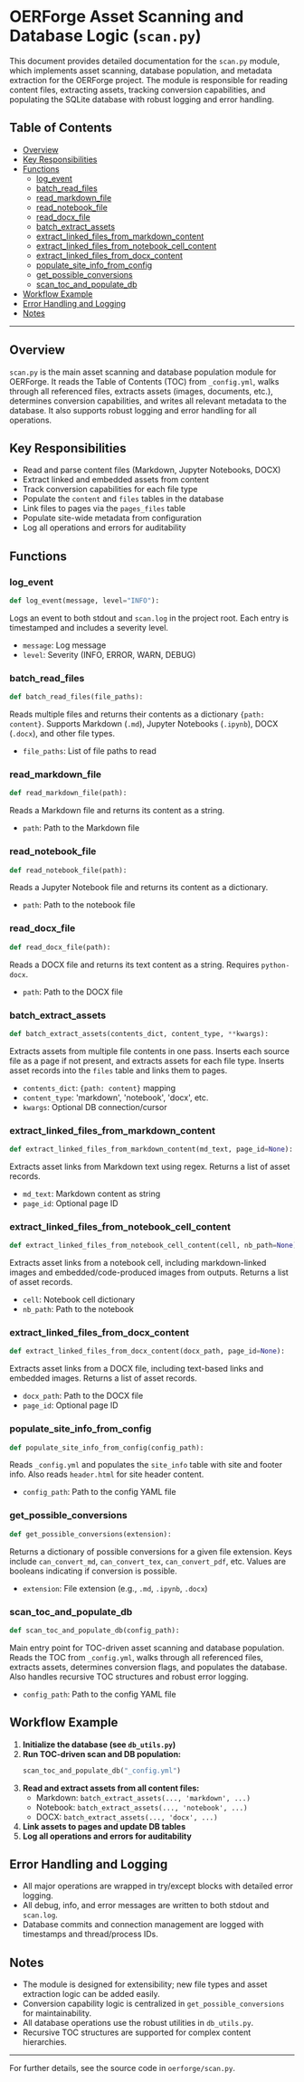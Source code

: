 # OERForge Asset Scanning and Database Logic (`scan.py`)

This document provides detailed documentation for the `scan.py` module, which implements asset scanning, database population, and metadata extraction for the OERForge project. The module is responsible for reading content files, extracting assets, tracking conversion capabilities, and populating the SQLite database with robust logging and error handling.

## Table of Contents
- [Overview](#overview)
- [Key Responsibilities](#key-responsibilities)
- [Functions](#functions)
  - [log_event](#log_event)
  - [batch_read_files](#batch_read_files)
  - [read_markdown_file](#read_markdown_file)
  - [read_notebook_file](#read_notebook_file)
  - [read_docx_file](#read_docx_file)
  - [batch_extract_assets](#batch_extract_assets)
  - [extract_linked_files_from_markdown_content](#extract_linked_files_from_markdown_content)
  - [extract_linked_files_from_notebook_cell_content](#extract_linked_files_from_notebook_cell_content)
  - [extract_linked_files_from_docx_content](#extract_linked_files_from_docx_content)
  - [populate_site_info_from_config](#populate_site_info_from_config)
  - [get_possible_conversions](#get_possible_conversions)
  - [scan_toc_and_populate_db](#scan_toc_and_populate_db)
- [Workflow Example](#workflow-example)
- [Error Handling and Logging](#error-handling-and-logging)
- [Notes](#notes)

---

## Overview

`scan.py` is the main asset scanning and database population module for OERForge. It reads the Table of Contents (TOC) from `_config.yml`, walks through all referenced files, extracts assets (images, documents, etc.), determines conversion capabilities, and writes all relevant metadata to the database. It also supports robust logging and error handling for all operations.

## Key Responsibilities
- Read and parse content files (Markdown, Jupyter Notebooks, DOCX)
- Extract linked and embedded assets from content
- Track conversion capabilities for each file type
- Populate the `content` and `files` tables in the database
- Link files to pages via the `pages_files` table
- Populate site-wide metadata from configuration
- Log all operations and errors for auditability

## Functions

### log_event
```python
def log_event(message, level="INFO"):
```
Logs an event to both stdout and `scan.log` in the project root. Each entry is timestamped and includes a severity level.
- `message`: Log message
- `level`: Severity (INFO, ERROR, WARN, DEBUG)

### batch_read_files
```python
def batch_read_files(file_paths):
```
Reads multiple files and returns their contents as a dictionary `{path: content}`. Supports Markdown (`.md`), Jupyter Notebooks (`.ipynb`), DOCX (`.docx`), and other file types.
- `file_paths`: List of file paths to read

### read_markdown_file
```python
def read_markdown_file(path):
```
Reads a Markdown file and returns its content as a string.
- `path`: Path to the Markdown file

### read_notebook_file
```python
def read_notebook_file(path):
```
Reads a Jupyter Notebook file and returns its content as a dictionary.
- `path`: Path to the notebook file

### read_docx_file
```python
def read_docx_file(path):
```
Reads a DOCX file and returns its text content as a string. Requires `python-docx`.
- `path`: Path to the DOCX file

### batch_extract_assets
```python
def batch_extract_assets(contents_dict, content_type, **kwargs):
```
Extracts assets from multiple file contents in one pass. Inserts each source file as a page if not present, and extracts assets for each file type. Inserts asset records into the `files` table and links them to pages.
- `contents_dict`: `{path: content}` mapping
- `content_type`: 'markdown', 'notebook', 'docx', etc.
- `kwargs`: Optional DB connection/cursor

### extract_linked_files_from_markdown_content
```python
def extract_linked_files_from_markdown_content(md_text, page_id=None):
```
Extracts asset links from Markdown text using regex. Returns a list of asset records.
- `md_text`: Markdown content as string
- `page_id`: Optional page ID

### extract_linked_files_from_notebook_cell_content
```python
def extract_linked_files_from_notebook_cell_content(cell, nb_path=None):
```
Extracts asset links from a notebook cell, including markdown-linked images and embedded/code-produced images from outputs. Returns a list of asset records.
- `cell`: Notebook cell dictionary
- `nb_path`: Path to the notebook

### extract_linked_files_from_docx_content
```python
def extract_linked_files_from_docx_content(docx_path, page_id=None):
```
Extracts asset links from a DOCX file, including text-based links and embedded images. Returns a list of asset records.
- `docx_path`: Path to the DOCX file
- `page_id`: Optional page ID

### populate_site_info_from_config
```python
def populate_site_info_from_config(config_path):
```
Reads `_config.yml` and populates the `site_info` table with site and footer info. Also reads `header.html` for site header content.
- `config_path`: Path to the config YAML file

### get_possible_conversions
```python
def get_possible_conversions(extension):
```
Returns a dictionary of possible conversions for a given file extension. Keys include `can_convert_md`, `can_convert_tex`, `can_convert_pdf`, etc. Values are booleans indicating if conversion is possible.
- `extension`: File extension (e.g., `.md`, `.ipynb`, `.docx`)

### scan_toc_and_populate_db
```python
def scan_toc_and_populate_db(config_path):
```
Main entry point for TOC-driven asset scanning and database population. Reads the TOC from `_config.yml`, walks through all referenced files, extracts assets, determines conversion flags, and populates the database. Also handles recursive TOC structures and robust error logging.
- `config_path`: Path to the config YAML file

## Workflow Example

1. **Initialize the database (see `db_utils.py`)**
2. **Run TOC-driven scan and DB population:**
   ```python
   scan_toc_and_populate_db("_config.yml")
   ```
3. **Read and extract assets from all content files:**
   - Markdown: `batch_extract_assets(..., 'markdown', ...)`
   - Notebook: `batch_extract_assets(..., 'notebook', ...)`
   - DOCX: `batch_extract_assets(..., 'docx', ...)`
4. **Link assets to pages and update DB tables**
5. **Log all operations and errors for auditability**

## Error Handling and Logging
- All major operations are wrapped in try/except blocks with detailed error logging.
- All debug, info, and error messages are written to both stdout and `scan.log`.
- Database commits and connection management are logged with timestamps and thread/process IDs.

## Notes
- The module is designed for extensibility; new file types and asset extraction logic can be added easily.
- Conversion capability logic is centralized in `get_possible_conversions` for maintainability.
- All database operations use the robust utilities in `db_utils.py`.
- Recursive TOC structures are supported for complex content hierarchies.

---

For further details, see the source code in `oerforge/scan.py`.
